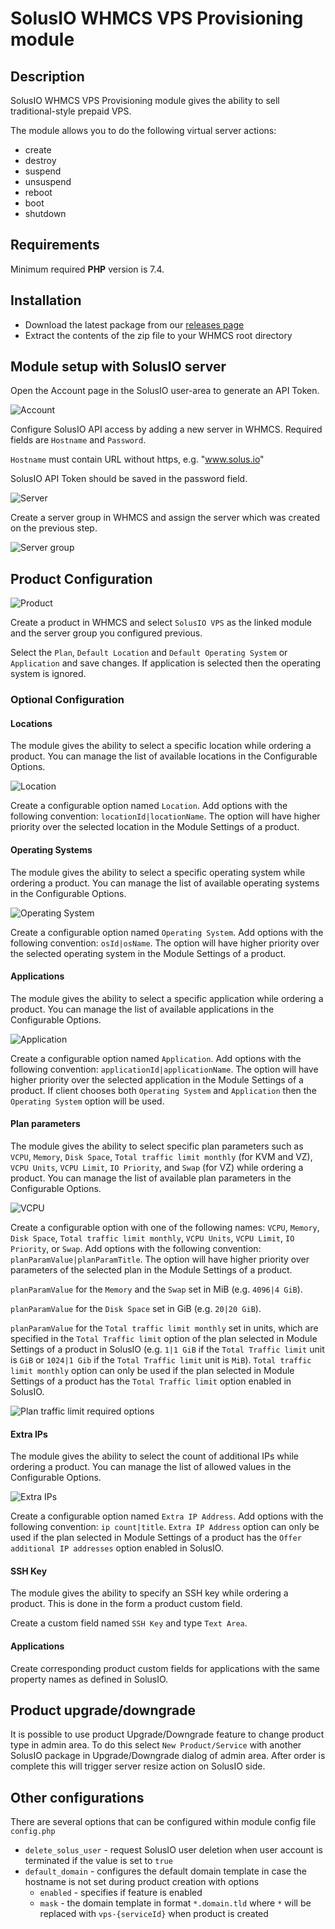 # SolusIO WHMCS VPS Provisioning module

## Description

SolusIO WHMCS VPS Provisioning module gives the ability to sell traditional-style prepaid VPS.

The module allows you to do the following virtual server actions:

* create
* destroy
* suspend
* unsuspend
* reboot
* boot
* shutdown

## Requirements

Minimum required **PHP** version is 7.4.

## Installation

* Download the latest package from our [releases page](https://github.com/solusio/solusiovps/releases)
* Extract the contents of the zip file to your WHMCS root directory

## Module setup with SolusIO server

Open the Account page in the SolusIO user-area to generate an API Token.

![Account](./docs/account.png)

Configure SolusIO API access by adding a new server in WHMCS. Required fields are `Hostname` and `Password`.

`Hostname` must contain URL without https, e.g. "www.solus.io"

SolusIO API Token should be saved in the password field.

![Server](./docs/server.png)

Create a server group in WHMCS and assign the server which was created on the previous step.

![Server group](./docs/server-group.png)

## Product Configuration

![Product](./docs/product.png)

Create a product in WHMCS and select `SolusIO VPS` as the linked module and the server group you configured previous.

Select the `Plan`, `Default Location` and `Default Operating System` or `Application` and save changes. If application is selected then the operating system is ignored.

### Optional Configuration

#### Locations

The module gives the ability to select a specific location while ordering a product. You can manage the list of available locations in the Configurable Options.

![Location](./docs/option-location.png)

Create a configurable option named `Location`. Add options with the following convention: `locationId|locationName`. The option will have higher priority over the selected location in the Module Settings of a product.

#### Operating Systems

The module gives the ability to select a specific operating system while ordering a product. You can manage the list of available operating systems in the Configurable Options.

![Operating System](./docs/option-os.png)

Create a configurable option named `Operating System`. Add options with the following convention: `osId|osName`. The option will have higher priority over the selected operating system in the Module Settings of a product.

#### Applications

The module gives the ability to select a specific application while ordering a product. You can manage the list of available applications in the Configurable Options.

![Application](./docs/option-app.png)

Create a configurable option named `Application`. Add options with the following convention: `applicationId|applicationName`. The option will have higher priority over the selected application in the Module Settings of a product. If client chooses both `Operating System` and `Application` then the `Operating System` option will be used.

#### Plan parameters

The module gives the ability to select specific plan parameters such as `VCPU`, `Memory`, `Disk Space`, `Total traffic limit monthly` (for KVM and VZ), `VCPU Units`, `VCPU Limit`, `IO Priority`, and `Swap` (for VZ) while ordering a product.
You can manage the list of available plan parameters in the Configurable Options.

![VCPU](./docs/option-vcpu.png)

Create a configurable option with one of the following names: `VCPU`, `Memory`, `Disk Space`, `Total traffic limit monthly`, `VCPU Units`, `VCPU Limit`, `IO Priority`, or `Swap`. Add options with the following convention: `planParamValue|planParamTitle`. The option will have higher priority over parameters of the selected plan in the Module Settings of a product.

`planParamValue` for the `Memory` and the `Swap` set in MiB (e.g. `4096|4 GiB`).

`planParamValue` for the `Disk Space` set in GiB (e.g. `20|20 GiB`).

`planParamValue` for the `Total traffic limit monthly` set in units, which are specified in the `Total Traffic limit` option of the plan selected in Module Settings of a product in SolusIO (e.g. `1|1 GiB` if the `Total Traffic limit` unit is `GiB` or `1024|1 Gib` if the `Total Traffic limit` unit is `MiB`).
`Total traffic limit monthly` option can only be used if the plan selected in Module Settings of a product has the `Total Traffic limit` option enabled in SolusIO.

![Plan traffic limit required options](./docs/plan-traffic-limit-required-options.png)

#### Extra IPs

The module gives the ability to select the count of additional IPs while ordering a product. You can manage the list of allowed values in the Configurable Options.

![Extra IPs](./docs/option-extra-ips.png)

Create a configurable option named `Extra IP Address`. Add options with the following convention: `ip count|title`.
`Extra IP Address` option can only be used if the plan selected in Module Settings of a product has the `Offer additional IP addresses` option enabled in SolusIO.

#### SSH Key

The module gives the ability to specify an SSH key while ordering a product. This is done in the form a product custom field.

Create a custom field named `SSH Key` and type `Text Area`.

#### Applications

Create corresponding product custom fields for applications with the same property names as defined in SolusIO.

## Product upgrade/downgrade

It is possible to use product Upgrade/Downgrade feature to change product type in admin area. To do this select `New Product/Service` with another SolusIO package in Upgrade/Downgrade dialog of admin area.
After order is complete this will trigger server resize action on SolusIO side.

## Other configurations

There are several options that can be configured within module config file `config.php`

- `delete_solus_user` - request SolusIO user deletion when user account is terminated if the value is set to `true`
- `default_domain` - configures the default domain template in case the hostname is not set during product creation with options
  - `enabled` - specifies if feature is enabled
  - `mask` - the domain template in format `*.domain.tld` where `*` will be replaced with `vps-{serviceId}` when product is created
